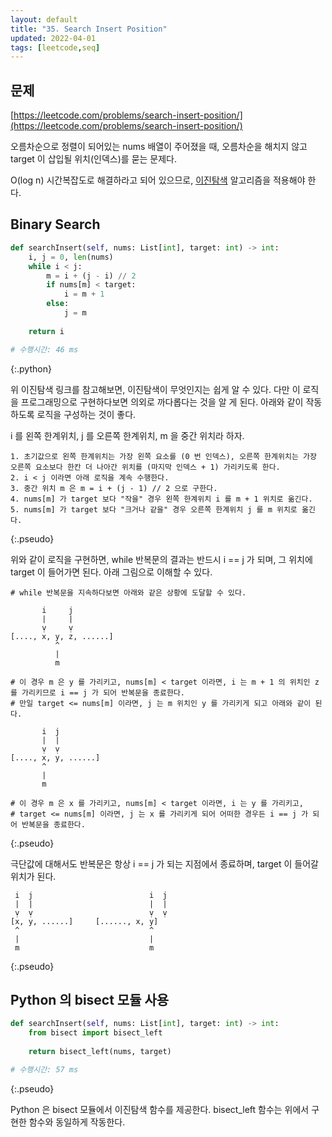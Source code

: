 ```yaml
---
layout: default
title: "35. Search Insert Position"
updated: 2022-04-01
tags: [leetcode,seq]
---
```


## 문제

[https://leetcode.com/problems/search-insert-position/](https://leetcode.com/problems/search-insert-position/)

오름차순으로 정렬이 되어있는 nums 배열이 주어졌을 때, 오름차순을 해치지 않고 target 이 삽입될 위치(인덱스)를 묻는 문제다.

O(log n) 시간복잡도로 해결하라고 되어 있으므로, [이진탐색](https://namu.wiki/w/%EC%9D%B4%EC%A7%84%20%ED%83%90%EC%83%89) 알고리즘을 적용해야 한다.

## Binary Search

```python
def searchInsert(self, nums: List[int], target: int) -> int:
    i, j = 0, len(nums)
    while i < j:
        m = i + (j - i) // 2
        if nums[m] < target:
            i = m + 1
        else:
            j = m
    
    return i

# 수행시간: 46 ms
```
{:.python}

위 이진탐색 링크를 참고해보면, 이진탐색이 무엇인지는 쉽게 알 수 있다. 다만 이 로직을 프로그래밍으로 구현하다보면 의외로 까다롭다는 것을 알 게 된다. 아래와 같이 작동하도록 로직을 구성하는 것이 좋다.

i 를 왼쪽 한계위치, j 를 오른쪽 한계위치, m 을 중간 위치라 하자.

```pseudo
1. 초기값으로 왼쪽 한계위치는 가장 왼쪽 요소를 (0 번 인덱스), 오른쪽 한계위치는 가장 오른쪽 요소보다 한칸 더 나아간 위치를 (마지막 인덱스 + 1) 가리키도록 한다.
2. i < j 이라면 아래 로직을 계속 수행한다.
3. 중간 위치 m 은 m = i + (j - 1) // 2 으로 구한다.
4. nums[m] 가 target 보다 "작을" 경우 왼쪽 한계위치 i 를 m + 1 위치로 옮긴다.
5. nums[m] 가 target 보다 "크거나 같을" 경우 오른쪽 한계위치 j 를 m 위치로 옮긴다.
```
{:.pseudo}

위와 같이 로직을 구현하면, while 반복문의 결과는 반드시 i == j 가 되며, 그 위치에 target 이 들어가면 된다. 아래 그림으로 이해할 수 있다.

```pseudo
# while 반복문을 지속하다보면 아래와 같은 상황에 도달할 수 있다.

       i     j
       |     |
       ṿ     ṿ
[...., x, y, z, ......]
          ^
          |
          m

# 이 경우 m 은 y 를 가리키고, nums[m] < target 이라면, i 는 m + 1 의 위치인 z 를 가리키므로 i == j 가 되어 반복문을 종료한다.
# 만일 target <= nums[m] 이라면, j 는 m 위치인 y 를 가리키게 되고 아래와 같이 된다.

       i  j
       |  |
       ṿ  ṿ
[...., x, y, ......]
       ^
       |
       m

# 이 경우 m 은 x 를 가리키고, nums[m] < target 이라면, i 는 y 를 가리키고,
# target <= nums[m] 이라면, j 는 x 를 가리키게 되어 어떠한 경우든 i == j 가 되어 반복문을 종료한다.
```
{:.pseudo}

극단값에 대해서도 반복문은 항상 i == j 가 되는 지점에서 종료하며, target 이 들어갈 위치가 된다.

```pseudo
 i  j                          i  j
 |  |                          |  |
 ṿ  ṿ                          ṿ  ṿ
[x, y, ......]     [......, x, y]
 ^                             ^
 |                             |
 m                             m
```
{:.pseudo}

## Python 의 bisect 모듈 사용

```python
def searchInsert(self, nums: List[int], target: int) -> int:
    from bisect import bisect_left
    
    return bisect_left(nums, target)

# 수행시간: 57 ms
```
{:.pseudo}

Python 은 bisect 모듈에서 이진탐색 함수를 제공한다. bisect_left 함수는 위에서 구현한 함수와 동일하게 작동한다.